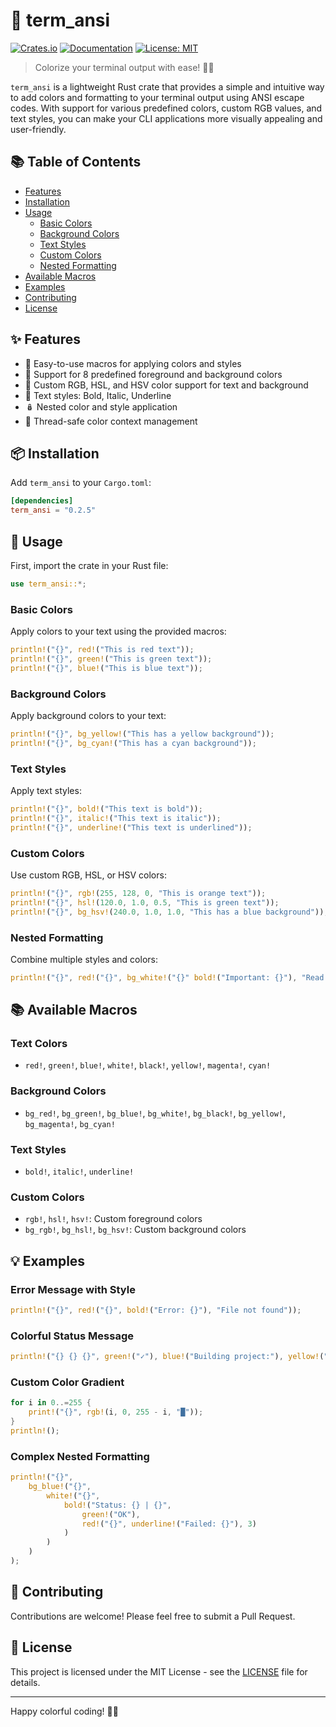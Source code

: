 # 🌈 term_ansi

[![Crates.io](https://img.shields.io/crates/v/term_ansi.svg)](https://crates.io/crates/term_ansi)
[![Documentation](https://docs.rs/term_ansi/badge.svg)](https://docs.rs/term_ansi)
[![License: MIT](https://img.shields.io/badge/License-MIT-yellow.svg)](https://opensource.org/licenses/MIT)

> Colorize your terminal output with ease! 🎨✨

`term_ansi` is a lightweight Rust crate that provides a simple and intuitive way to add colors and formatting to your terminal output using ANSI escape codes. With support for various predefined colors, custom RGB values, and text styles, you can make your CLI applications more visually appealing and user-friendly.

## 📚 Table of Contents

- [Features](#-features)
- [Installation](#-installation)
- [Usage](#-usage)
  - [Basic Colors](#basic-colors)
  - [Background Colors](#background-colors)
  - [Text Styles](#text-styles)
  - [Custom Colors](#custom-colors)
  - [Nested Formatting](#nested-formatting)
- [Available Macros](#-available-macros)
- [Examples](#-examples)
- [Contributing](#-contributing)
- [License](#-license)

## ✨ Features

- 🎨 Easy-to-use macros for applying colors and styles
- 🌈 Support for 8 predefined foreground and background colors
- 🔢 Custom RGB, HSL, and HSV color support for text and background
- 🧵 Text styles: Bold, Italic, Underline
- 🪆 Nested color and style application
- 🧪 Thread-safe color context management

## 📦 Installation

Add `term_ansi` to your `Cargo.toml`:

```toml
[dependencies]
term_ansi = "0.2.5"
```

## 🚀 Usage

First, import the crate in your Rust file:

```rust
use term_ansi::*;
```

### Basic Colors

Apply colors to your text using the provided macros:

```rust
println!("{}", red!("This is red text"));
println!("{}", green!("This is green text"));
println!("{}", blue!("This is blue text"));
```

### Background Colors

Apply background colors to your text:

```rust
println!("{}", bg_yellow!("This has a yellow background"));
println!("{}", bg_cyan!("This has a cyan background"));
```

### Text Styles

Apply text styles:

```rust
println!("{}", bold!("This text is bold"));
println!("{}", italic!("This text is italic"));
println!("{}", underline!("This text is underlined"));
```

### Custom Colors

Use custom RGB, HSL, or HSV colors:

```rust
println!("{}", rgb!(255, 128, 0, "This is orange text"));
println!("{}", hsl!(120.0, 1.0, 0.5, "This is green text"));
println!("{}", bg_hsv!(240.0, 1.0, 1.0, "This has a blue background"));
```

### Nested Formatting

Combine multiple styles and colors:

```rust
println!("{}", red!("{}", bg_white!("{}" bold!("Important: {}"), "Read this!")));
```

## 📚 Available Macros

### Text Colors
- `red!`, `green!`, `blue!`, `white!`, `black!`, `yellow!`, `magenta!`, `cyan!`

### Background Colors
- `bg_red!`, `bg_green!`, `bg_blue!`, `bg_white!`, `bg_black!`, `bg_yellow!`, `bg_magenta!`, `bg_cyan!`

### Text Styles
- `bold!`, `italic!`, `underline!`

### Custom Colors
- `rgb!`, `hsl!`, `hsv!`: Custom foreground colors
- `bg_rgb!`, `bg_hsl!`, `bg_hsv!`: Custom background colors

## 💡 Examples

### Error Message with Style

```rust
println!("{}", red!("{}", bold!("Error: {}"), "File not found"));
```

### Colorful Status Message

```rust
println!("{} {} {}", green!("✓"), blue!("Building project:"), yellow!("in progress"));
```

### Custom Color Gradient

```rust
for i in 0..=255 {
    print!("{}", rgb!(i, 0, 255 - i, "█"));
}
println!();
```

### Complex Nested Formatting

```rust
println!("{}",
    bg_blue!("{}",
        white!("{}",
            bold!("Status: {} | {}",
                green!("OK"),
                red!("{}", underline!("Failed: {}"), 3)
            )
        )
    )
);
```

## 🤝 Contributing

Contributions are welcome! Please feel free to submit a Pull Request.

## 📄 License

This project is licensed under the MIT License - see the [LICENSE](LICENSE) file for details.

---

Happy colorful coding! 🦀🌈
